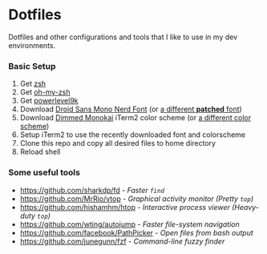 # Dotfiles

Dotfiles and other configurations and tools that I like to use in my dev environments.

### Basic Setup

1. Get [zsh](https://github.com/robbyrussell/oh-my-zsh/wiki/Installing-ZSH#install-and-set-up-zsh-as-default)
2. Get [oh-my-zsh](https://github.com/robbyrussell/oh-my-zsh#getting-started)
3. Get [powerlevel9k](https://github.com/bhilburn/powerlevel9k/wiki/Install-Instructions#option-2-install-for-oh-my-zsh)
4. Download [Droid Sans Mono Nerd Font](https://github.com/ryanoasis/nerd-fonts/blob/master/patched-fonts/DroidSansMono/complete/Droid%20Sans%20Mono%20Nerd%20Font%20Complete.otf) (or [a different **patched** font](https://github.com/ryanoasis/nerd-fonts))
5. Download [Dimmed Monokai](https://github.com/mbadolato/iTerm2-Color-Schemes/blob/master/schemes/DimmedMonokai.itermcolors) iTerm2 color scheme (or [a different color scheme](https://github.com/mbadolato/iTerm2-Color-Schemes))
5. Setup iTerm2 to use the recently downloaded font and colorscheme
6. Clone this repo and copy all desired files to home directory
7. Reload shell

### Some useful tools
* https://github.com/sharkdp/fd - *Faster `find`*
* https://github.com/MrRio/vtop - *Graphical activity monitor (Pretty `top`)*
* https://github.com/hishamhm/htop - *Interactive process viewer (Heavy-duty `top`)*
* https://github.com/wting/autojump - *Faster file-system navigation*
* https://github.com/facebook/PathPicker - *Open files from bash output*
* https://github.com/junegunn/fzf - *Command-line fuzzy finder*

